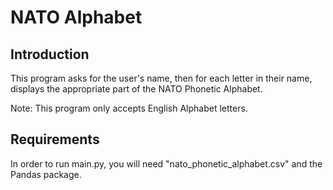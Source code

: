 # NATO Alphabet

## Introduction

This program asks for the user's name, then for each letter in their name, displays the appropriate part of the NATO Phonetic Alphabet.

Note: This program only accepts English Alphabet letters.

## Requirements

In order to run main.py, you will need "nato_phonetic_alphabet.csv" and the Pandas package.
